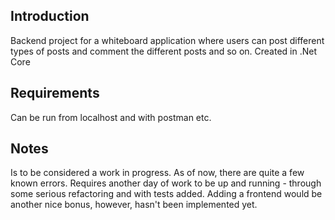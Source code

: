 ## Introduction
Backend project for a whiteboard application where users can post different types of posts and comment the different posts and so on.
Created in .Net Core 

## Requirements
Can be run from localhost and with postman etc. 

## Notes
Is to be considered a work in progress. As of now, there are quite a few known errors. Requires another day of work to be up and running - through some serious refactoring and with tests added. Adding a frontend would be another nice bonus, however, hasn't been implemented yet.   
